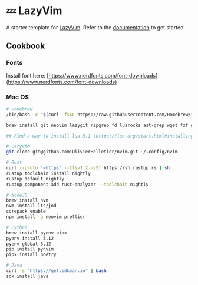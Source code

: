 # 💤 LazyVim

A starter template for [LazyVim](https://github.com/LazyVim/LazyVim).
Refer to the [documentation](https://lazyvim.github.io/installation) to get started.

## Cookbook

### Fonts

Install font here: [https://www.nerdfonts.com/font-downloads](https://www.nerdfonts.com/font-downloads)

### Mac OS

```bash
# Homebrew
/bin/bash -c "$(curl -fsSL https://raw.githubusercontent.com/Homebrew/install/HEAD/install.sh)"

brew install git neovim lazygit ripgrep fd luarocks ast-grep wget fzf gpg

## Find a way to install lua 5.1 (https://lua.org/start.html#installing)

# LazyVim
git clone git@github.com:OlivierPelletier/nvim.git ~/.config/nvim

# Rust
curl --proto '=https' --tlsv1.2 -sSf https://sh.rustup.rs | sh
rustup toolchain install nightly
rustup default nightly
rustup component add rust-analyzer --toolchain nightly

# NodeJS
brew install nvm
nvm install lts/jod
corepack enable
npm install -g neovim prettier 

# Python
brew install pyenv pipx
pyenv install 3.12
pyenv global 3.12
pip install pynvim
pipx install poetry

# Java
curl -s "https://get.sdkman.io" | bash
sdk install java

```

